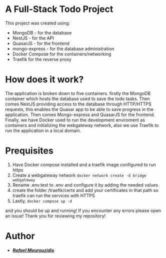 # A Full-Stack Todo Project

This project was created using:
 - MongoDB - for the database
 - NestJS - for the API
 - QuasarJS - for the frontend 
 - mongo-express - for the database administration
 - Docker Compose for the containers/networking
 - Traefik for the reverse proxy

# How does it work?

The application is broken down to five containers. firstly the MongoDB container which hosts the database used to save
the todo tasks. Then comes NestJS providing access to the database through HTTP/HTTPS requests, this enables the 
Quasar app to be able to save progress in the application. Then comes Mongo-express and QuasarJS for the frontend. 
Finally, we have Docker used to run the development enviroment as containers and initializing the webgateway network,
also we use Traefik to run the application in a local domain.

# Prequisites
1. Have Docker compose installed and a traefik image configured to run https
2. Create a webgateway network ```docker network create -d bridge webgateway```
3. Rename .env.test to .env and configure it by adding the needed values
5. create the folder /traefik/certs and add your certificates in that path so traefik can run the services with HTTPS
4. Lastly, ```docker compose up -d```

and you should be up and running! 
If you encounter any errors please open an issue!
Thank you for reviewing my repository!

# Author 
 - ##### **[Rafael Mourouzidis](https://github.com/rafabill)**  

 

